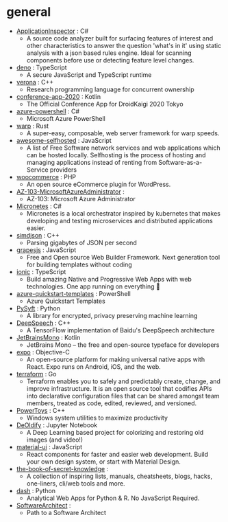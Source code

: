 # general
- [ApplicationInspector](https://github.com/microsoft/ApplicationInspector) : C#
  - A source code analyzer built for surfacing features of interest and other characteristics to answer the question 'what's in it' using static analysis with a json based rules engine. Ideal for scanning components before use or detecting feature level changes.
- [deno](https://github.com/denoland/deno) : TypeScript
  - A secure JavaScript and TypeScript runtime
- [verona](https://github.com/microsoft/verona) : C++
  - Research programming language for concurrent ownership
- [conference-app-2020](https://github.com/DroidKaigi/conference-app-2020) : Kotlin
  - The Official Conference App for DroidKaigi 2020 Tokyo
- [azure-powershell](https://github.com/Azure/azure-powershell) : C#
  - Microsoft Azure PowerShell
- [warp](https://github.com/seanmonstar/warp) : Rust
  - A super-easy, composable, web server framework for warp speeds.
- [awesome-selfhosted](https://github.com/awesome-selfhosted/awesome-selfhosted) : JavaScript
  - A list of Free Software network services and web applications which can be hosted locally. Selfhosting is the process of hosting and managing applications instead of renting from Software-as-a-Service providers
- [woocommerce](https://github.com/woocommerce/woocommerce) : PHP
  - An open source eCommerce plugin for WordPress.
- [AZ-103-MicrosoftAzureAdministrator](https://github.com/MicrosoftLearning/AZ-103-MicrosoftAzureAdministrator) : 
  - AZ-103: Microsoft Azure Administrator
- [Micronetes](https://github.com/davidfowl/Micronetes) : C#
  - Micronetes is a local orchestrator inspired by kubernetes that makes developing and testing microservices and distributed applications easier.
- [simdjson](https://github.com/lemire/simdjson) : C++
  - Parsing gigabytes of JSON per second
- [grapesjs](https://github.com/artf/grapesjs) : JavaScript
  - Free and Open source Web Builder Framework. Next generation tool for building templates without coding
- [ionic](https://github.com/ionic-team/ionic) : TypeScript
  - Build amazing Native and Progressive Web Apps with web technologies. One app running on everything 🎉
- [azure-quickstart-templates](https://github.com/Azure/azure-quickstart-templates) : PowerShell
  - Azure Quickstart Templates
- [PySyft](https://github.com/OpenMined/PySyft) : Python
  - A library for encrypted, privacy preserving machine learning
- [DeepSpeech](https://github.com/mozilla/DeepSpeech) : C++
  - A TensorFlow implementation of Baidu's DeepSpeech architecture
- [JetBrainsMono](https://github.com/JetBrains/JetBrainsMono) : Kotlin
  - JetBrains Mono – the free and open-source typeface for developers
- [expo](https://github.com/expo/expo) : Objective-C
  - An open-source platform for making universal native apps with React. Expo runs on Android, iOS, and the web.
- [terraform](https://github.com/hashicorp/terraform) : Go
  - Terraform enables you to safely and predictably create, change, and improve infrastructure. It is an open source tool that codifies APIs into declarative configuration files that can be shared amongst team members, treated as code, edited, reviewed, and versioned.
- [PowerToys](https://github.com/microsoft/PowerToys) : C++
  - Windows system utilities to maximize productivity
- [DeOldify](https://github.com/jantic/DeOldify) : Jupyter Notebook
  - A Deep Learning based project for colorizing and restoring old images (and video!)
- [material-ui](https://github.com/mui-org/material-ui) : JavaScript
  - React components for faster and easier web development. Build your own design system, or start with Material Design.
- [the-book-of-secret-knowledge](https://github.com/trimstray/the-book-of-secret-knowledge) : 
  - A collection of inspiring lists, manuals, cheatsheets, blogs, hacks, one-liners, cli/web tools and more.
- [dash](https://github.com/plotly/dash) : Python
  - Analytical Web Apps for Python & R. No JavaScript Required.
- [SoftwareArchitect](https://github.com/justinamiller/SoftwareArchitect) : 
  - Path to a Software Architect
